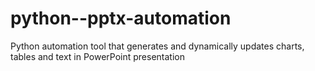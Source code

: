 # python--pptx-automation
Python automation tool that generates and dynamically updates charts, tables and text in PowerPoint presentation
